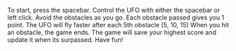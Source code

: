 To start, press the spacebar. 
Control the UFO with either the spacebar or left click. 
Avoid the obstacles as you go.
Each obstacle passed gives you 1 point.
The UFO will fly faster after each 5th obstacle (5, 10, 15)
When you hit an obstacle, the game ends.
The game will save your highest score and update it when its surpassed.
Have fun!
